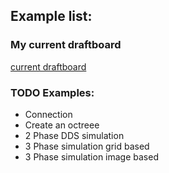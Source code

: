 ## Example list:

### My current draftboard
[current draftboard](https://github.com/Sonderwoods/MantaRay/raw/main/Examples/TestConnection.gh)

### TODO Examples:
* Connection
* Create an octreee
* 2 Phase DDS simulation
* 3 Phase simulation grid based
* 3 Phase simulation image based
